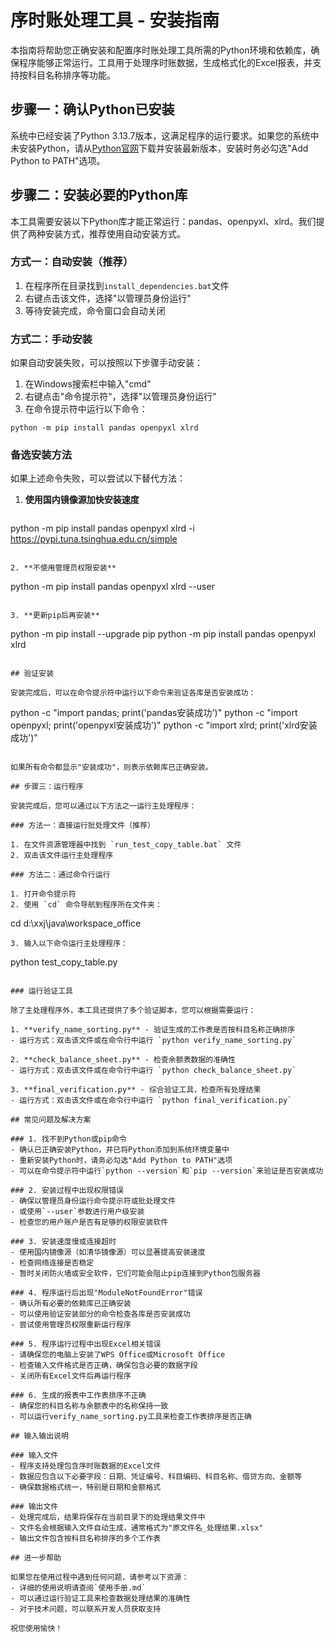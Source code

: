 # 序时账处理工具 - 安装指南

本指南将帮助您正确安装和配置序时账处理工具所需的Python环境和依赖库，确保程序能够正常运行。工具用于处理序时账数据，生成格式化的Excel报表，并支持按科目名称排序等功能。

## 步骤一：确认Python已安装

系统中已经安装了Python 3.13.7版本，这满足程序的运行要求。如果您的系统中未安装Python，请从[Python官网](https://www.python.org/downloads/)下载并安装最新版本，安装时务必勾选"Add Python to PATH"选项。

## 步骤二：安装必要的Python库

本工具需要安装以下Python库才能正常运行：pandas、openpyxl、xlrd。我们提供了两种安装方式，推荐使用自动安装方式。

### 方式一：自动安装（推荐）

1. 在程序所在目录找到`install_dependencies.bat`文件
2. 右键点击该文件，选择"以管理员身份运行"
3. 等待安装完成，命令窗口会自动关闭

### 方式二：手动安装

如果自动安装失败，可以按照以下步骤手动安装：

1. 在Windows搜索栏中输入"cmd"
2. 右键点击"命令提示符"，选择"以管理员身份运行"
3. 在命令提示符中运行以下命令：

```
python -m pip install pandas openpyxl xlrd
```

### 备选安装方法

如果上述命令失败，可以尝试以下替代方法：

1. **使用国内镜像源加快安装速度**
   ```
python -m pip install pandas openpyxl xlrd -i https://pypi.tuna.tsinghua.edu.cn/simple
   ```

2. **不使用管理员权限安装**
   ```
python -m pip install pandas openpyxl xlrd --user
   ```

3. **更新pip后再安装**
   ```
python -m pip install --upgrade pip
python -m pip install pandas openpyxl xlrd
   ```

## 验证安装

安装完成后，可以在命令提示符中运行以下命令来验证各库是否安装成功：

```
python -c "import pandas; print('pandas安装成功')"
python -c "import openpyxl; print('openpyxl安装成功')"
python -c "import xlrd; print('xlrd安装成功')"
```

如果所有命令都显示"安装成功"，则表示依赖库已正确安装。

## 步骤三：运行程序

安装完成后，您可以通过以下方法之一运行主处理程序：

### 方法一：直接运行批处理文件（推荐）

1. 在文件资源管理器中找到 `run_test_copy_table.bat` 文件
2. 双击该文件运行主处理程序

### 方法二：通过命令行运行

1. 打开命令提示符
2. 使用 `cd` 命令导航到程序所在文件夹：
   ```
   cd d:\xxj\java\workspace_office
   ```
3. 输入以下命令运行主处理程序：
   ```
   python test_copy_table.py
   ```

### 运行验证工具

除了主处理程序外，本工具还提供了多个验证脚本，您可以根据需要运行：

1. **verify_name_sorting.py** - 验证生成的工作表是否按科目名称正确排序
   - 运行方式：双击该文件或在命令行中运行 `python verify_name_sorting.py`

2. **check_balance_sheet.py** - 检查余额表数据的准确性
   - 运行方式：双击该文件或在命令行中运行 `python check_balance_sheet.py`

3. **final_verification.py** - 综合验证工具，检查所有处理结果
   - 运行方式：双击该文件或在命令行中运行 `python final_verification.py`

## 常见问题及解决方案

### 1. 找不到Python或pip命令
- 确认已正确安装Python，并已将Python添加到系统环境变量中
- 重新安装Python时，请务必勾选"Add Python to PATH"选项
- 可以在命令提示符中运行`python --version`和`pip --version`来验证是否安装成功

### 2. 安装过程中出现权限错误
- 确保以管理员身份运行命令提示符或批处理文件
- 或使用`--user`参数进行用户级安装
- 检查您的用户账户是否有足够的权限安装软件

### 3. 安装速度慢或连接超时
- 使用国内镜像源（如清华镜像源）可以显著提高安装速度
- 检查网络连接是否稳定
- 暂时关闭防火墙或安全软件，它们可能会阻止pip连接到Python包服务器

### 4. 程序运行后出现"ModuleNotFoundError"错误
- 确认所有必要的依赖库已正确安装
- 可以使用验证安装部分的命令检查各库是否安装成功
- 尝试使用管理员权限重新运行程序

### 5. 程序运行过程中出现Excel相关错误
- 请确保您的电脑上安装了WPS Office或Microsoft Office
- 检查输入文件格式是否正确，确保包含必要的数据字段
- 关闭所有Excel文件后再运行程序

### 6. 生成的报表中工作表排序不正确
- 确保您的科目名称与余额表中的名称保持一致
- 可以运行verify_name_sorting.py工具来检查工作表排序是否正确

## 输入输出说明

### 输入文件
- 程序支持处理包含序时账数据的Excel文件
- 数据应包含以下必要字段：日期、凭证编号、科目编码、科目名称、借贷方向、金额等
- 确保数据格式统一，特别是日期和金额格式

### 输出文件
- 处理完成后，结果将保存在当前目录下的处理结果文件中
- 文件名会根据输入文件自动生成，通常格式为"原文件名_处理结果.xlsx"
- 输出文件包含按科目名称排序的多个工作表

## 进一步帮助

如果您在使用过程中遇到任何问题，请参考以下资源：
- 详细的使用说明请查阅`使用手册.md`
- 可以通过运行验证工具来检查数据处理结果的准确性
- 对于技术问题，可以联系开发人员获取支持

祝您使用愉快！